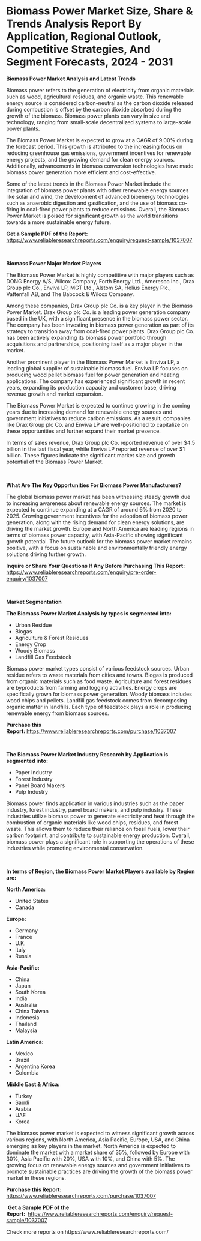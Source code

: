 <p><h1>Biomass Power Market Size, Share & Trends Analysis Report By Application, Regional Outlook, Competitive Strategies, And Segment Forecasts, 2024 - 2031</h1></p><p><strong>Biomass Power Market Analysis and Latest Trends</strong></p>
<p><p>Biomass power refers to the generation of electricity from organic materials such as wood, agricultural residues, and organic waste. This renewable energy source is considered carbon-neutral as the carbon dioxide released during combustion is offset by the carbon dioxide absorbed during the growth of the biomass. Biomass power plants can vary in size and technology, ranging from small-scale decentralized systems to large-scale power plants.</p><p>The Biomass Power Market is expected to grow at a CAGR of 9.00% during the forecast period. This growth is attributed to the increasing focus on reducing greenhouse gas emissions, government incentives for renewable energy projects, and the growing demand for clean energy sources. Additionally, advancements in biomass conversion technologies have made biomass power generation more efficient and cost-effective.</p><p>Some of the latest trends in the Biomass Power Market include the integration of biomass power plants with other renewable energy sources like solar and wind, the development of advanced bioenergy technologies such as anaerobic digestion and gasification, and the use of biomass co-firing in coal-fired power plants to reduce emissions. Overall, the Biomass Power Market is poised for significant growth as the world transitions towards a more sustainable energy future.</p></p>
<p><strong>Get a Sample PDF of the Report:&nbsp;</strong> <a href="https://www.reliableresearchreports.com/enquiry/request-sample/1037007">https://www.reliableresearchreports.com/enquiry/request-sample/1037007</a></p>
<p>&nbsp;</p>
<p><strong>Biomass Power Major Market Players</strong></p>
<p><p>The Biomass Power Market is highly competitive with major players such as DONG Energy A/S, Wilcox Company, Forth Energy Ltd., Ameresco Inc., Drax Group plc Co., Enviva LP, MGT Ltd., Alstom SA, Helius Energy Plc., Vattenfall AB, and The Babcock & Wilcox Company.</p><p>Among these companies, Drax Group plc Co. is a key player in the Biomass Power Market. Drax Group plc Co. is a leading power generation company based in the UK, with a significant presence in the biomass power sector. The company has been investing in biomass power generation as part of its strategy to transition away from coal-fired power plants. Drax Group plc Co. has been actively expanding its biomass power portfolio through acquisitions and partnerships, positioning itself as a major player in the market.</p><p>Another prominent player in the Biomass Power Market is Enviva LP, a leading global supplier of sustainable biomass fuel. Enviva LP focuses on producing wood pellet biomass fuel for power generation and heating applications. The company has experienced significant growth in recent years, expanding its production capacity and customer base, driving revenue growth and market expansion.</p><p>The Biomass Power Market is expected to continue growing in the coming years due to increasing demand for renewable energy sources and government initiatives to reduce carbon emissions. As a result, companies like Drax Group plc Co. and Enviva LP are well-positioned to capitalize on these opportunities and further expand their market presence.</p><p>In terms of sales revenue, Drax Group plc Co. reported revenue of over $4.5 billion in the last fiscal year, while Enviva LP reported revenue of over $1 billion. These figures indicate the significant market size and growth potential of the Biomass Power Market.</p></p>
<p>&nbsp;</p>
<p><strong>What Are The Key Opportunities For Biomass Power Manufacturers?</strong></p>
<p><p>The global biomass power market has been witnessing steady growth due to increasing awareness about renewable energy sources. The market is expected to continue expanding at a CAGR of around 6% from 2020 to 2025. Growing government incentives for the adoption of biomass power generation, along with the rising demand for clean energy solutions, are driving the market growth. Europe and North America are leading regions in terms of biomass power capacity, with Asia-Pacific showing significant growth potential. The future outlook for the biomass power market remains positive, with a focus on sustainable and environmentally friendly energy solutions driving further growth.</p></p>
<p><strong>Inquire or Share Your Questions If Any Before Purchasing This Report:</strong> <a href="https://www.reliableresearchreports.com/enquiry/pre-order-enquiry/1037007">https://www.reliableresearchreports.com/enquiry/pre-order-enquiry/1037007</a></p>
<p>&nbsp;</p>
<p><strong>Market Segmentation</strong></p>
<p><strong>The Biomass Power Market Analysis by types is segmented into:</strong></p>
<p><ul><li>Urban Residue</li><li>Biogas</li><li>Agriculture & Forest Residues</li><li>Energy Crop</li><li>Woody Biomass</li><li>Landfill Gas Feedstock</li></ul></p>
<p><p>Biomass power market types consist of various feedstock sources. Urban residue refers to waste materials from cities and towns. Biogas is produced from organic materials such as food waste. Agriculture and forest residues are byproducts from farming and logging activities. Energy crops are specifically grown for biomass power generation. Woody biomass includes wood chips and pellets. Landfill gas feedstock comes from decomposing organic matter in landfills. Each type of feedstock plays a role in producing renewable energy from biomass sources.</p></p>
<p><strong>Purchase this Report:&nbsp;</strong><a href="https://www.reliableresearchreports.com/purchase/1037007">https://www.reliableresearchreports.com/purchase/1037007</a></p>
<p>&nbsp;</p>
<p><strong>The Biomass Power Market Industry Research by Application is segmented into:</strong></p>
<p><ul><li>Paper Industry</li><li>Forest Industry</li><li>Panel Board Makers</li><li>Pulp Industry</li></ul></p>
<p><p>Biomass power finds application in various industries such as the paper industry, forest industry, panel board makers, and pulp industry. These industries utilize biomass power to generate electricity and heat through the combustion of organic materials like wood chips, residues, and forest waste. This allows them to reduce their reliance on fossil fuels, lower their carbon footprint, and contribute to sustainable energy production. Overall, biomass power plays a significant role in supporting the operations of these industries while promoting environmental conservation.</p></p>
<p>&nbsp;</p>
<p><strong>In terms of Region, the Biomass Power Market Players available by Region are:</strong></p>
<p>
    <p> <strong> North America: </strong>
        <ul>
            <li>United States</li>
            <li>Canada</li>
        </ul>
        </p> 
    <p> <strong> Europe: </strong>
        <ul>
            <li>Germany</li>
            <li>France</li>
            <li>U.K.</li>
            <li>Italy</li>
            <li>Russia</li>
        </ul>
        </p> 
    <p> <strong> Asia-Pacific: </strong>
        <ul>
            <li>China</li>
            <li>Japan</li>
            <li>South Korea</li>
            <li>India</li>
            <li>Australia</li>
            <li>China Taiwan</li>
            <li>Indonesia</li>
            <li>Thailand</li>
            <li>Malaysia</li>
        </ul>
        </p> 
    <p> <strong> Latin America: </strong>
        <ul>
            <li>Mexico</li>
            <li>Brazil</li>
            <li>Argentina Korea</li>
            <li>Colombia</li>
        </ul>
        </p> 
    <p> <strong> Middle East & Africa: </strong>
        <ul>
            <li>Turkey</li>
            <li>Saudi</li>
            <li>Arabia</li>
            <li>UAE</li>
            <li>Korea</li>
        </ul>
    </p>
    </p>
<p><p>The biomass power market is expected to witness significant growth across various regions, with North America, Asia Pacific, Europe, USA, and China emerging as key players in the market. North America is expected to dominate the market with a market share of 35%, followed by Europe with 30%, Asia Pacific with 20%, USA with 10%, and China with 5%. The growing focus on renewable energy sources and government initiatives to promote sustainable practices are driving the growth of the biomass power market in these regions.</p></p>
<p><strong>Purchase this Report: </strong><a href="https://www.reliableresearchreports.com/purchase/1037007">https://www.reliableresearchreports.com/purchase/1037007</a></p>
<p>&nbsp;<strong>Get a Sample PDF of the Report:&nbsp;&nbsp;</strong><a href="https://www.reliableresearchreports.com/enquiry/request-sample/1037007">https://www.reliableresearchreports.com/enquiry/request-sample/1037007</a></p>
<p><strong></strong></p>
<p>Check more reports on https://www.reliableresearchreports.com/</p>
